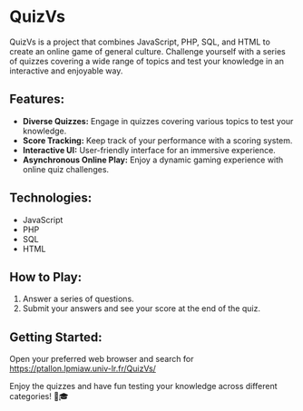 # QuizVs

QuizVs is a project that combines JavaScript, PHP, SQL, and HTML to create an online game of general culture. Challenge yourself with a series of quizzes covering a wide range of topics and test your knowledge in an interactive and enjoyable way.

## Features:
- **Diverse Quizzes:** Engage in quizzes covering various topics to test your knowledge.
- **Score Tracking:** Keep track of your performance with a scoring system.
- **Interactive UI:** User-friendly interface for an immersive experience.
- **Asynchronous Online Play:** Enjoy a dynamic gaming experience with online quiz challenges.

## Technologies:
- JavaScript
- PHP
- SQL
- HTML

## How to Play:
1. Answer a series of questions.
2. Submit your answers and see your score at the end of the quiz.

## Getting Started:
Open your preferred web browser and search for https://ptallon.lpmiaw.univ-lr.fr/QuizVs/


Enjoy the quizzes and have fun testing your knowledge across different categories! 🧠🎓
